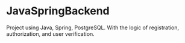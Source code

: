# JavaSpringBackend
Project using Java, Spring, PostgreSQL. With the logic of registration, authorization, and user verification.
